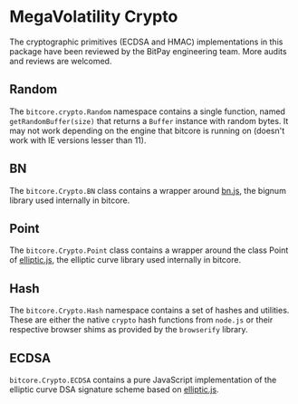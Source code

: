 # MegaVolatility Crypto
The cryptographic primitives (ECDSA and HMAC) implementations in this package have been reviewed by the BitPay engineering team. More audits and reviews are welcomed.

## Random
The `bitcore.crypto.Random` namespace contains a single function, named `getRandomBuffer(size)` that returns a `Buffer` instance with random bytes. It may not work depending on the engine that bitcore is running on (doesn't work with IE versions lesser than 11).

## BN
The `bitcore.Crypto.BN` class contains a wrapper around [bn.js](https://github.com/indutny/bn.js), the bignum library used internally in bitcore.

## Point
The `bitcore.Crypto.Point` class contains a wrapper around the class Point of [elliptic.js](https://github.com/indutny/elliptic), the elliptic curve library used internally in bitcore.

## Hash
The `bitcore.Crypto.Hash` namespace contains a set of hashes and utilities. These are either the native `crypto` hash functions from `node.js` or their respective browser shims as provided by the `browserify` library.

## ECDSA
`bitcore.Crypto.ECDSA` contains a pure JavaScript implementation of the elliptic curve DSA signature scheme based on [elliptic.js](https://github.com/indutny/elliptic).
